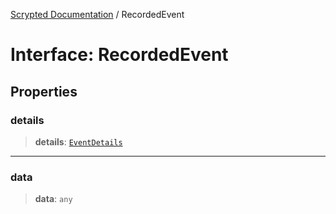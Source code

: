 [Scrypted Documentation](../globals.md) / RecordedEvent

# Interface: RecordedEvent

## Properties

### details

> **details**: [`EventDetails`](EventDetails.md)

***

### data

> **data**: `any`

